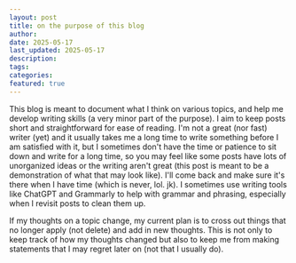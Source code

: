 ```yaml
---
layout: post
title: on the purpose of this blog
author:
date: 2025-05-17
last_updated: 2025-05-17
description:
tags:
categories:
featured: true
---
```


This blog is meant to document what I think on various topics, and help me develop writing skills (a very minor part of the purpose). I aim to keep posts short and straightforward for ease of reading. I'm not a great (nor fast) writer (yet) and it usually takes me a long time to write something before I am satisfied with it, but I sometimes don't have the time or patience to sit down and write for a long time, so you may feel like some posts have lots of unorganized ideas or the writing aren't great (this post is meant to be a demonstration of what that may look like). I'll come back and make sure it's there when I have time (which is never, lol. jk). I sometimes use writing tools like ChatGPT and Grammarly to help with grammar and phrasing, especially when I revisit posts to clean them up.

If my thoughts on a topic change, my current plan is to cross out things that no longer apply (not delete) and add in new thoughts. This is not only to keep track of how my thoughts changed but also to keep me from making statements that I may regret later on (not that I usually do).
